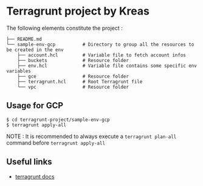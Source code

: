 # Terragrunt project by Kreas

The following elements constitute the project :

```
├── README.md
└── sample-env-gcp          # Directory to group all the resources to be created in the env
    ├── account.hcl         # Variable file to fetch account infos
    ├── buckets             # Resource folder
    ├── env.hcl             # Variable file contains some specific env variables
    ├── gce                 # Resource folder
    ├── terragrunt.hcl      # Root Terragrunt file
    └── vpc                 # Resource folder
```

## Usage for GCP

```shell script
$ cd terragrunt-project/sample-env-gcp
$ terragrunt apply-all 
```

NOTE : It is recommended to always execute a `terragrunt plan-all` command before `terragrunt apply-all`

## Useful links

- [terragrunt docs](https://terragrunt.gruntwork.io/docs/)


